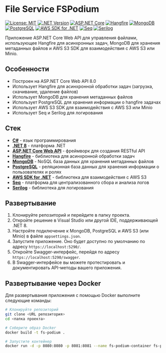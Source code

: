 
# File Service FSPodium

[![License: MIT](https://img.shields.io/badge/License-MIT-yellow.svg)](https://opensource.org/licenses/MIT)
[![.NET Version](https://img.shields.io/badge/.NET-v8-blue)](https://dotnet.microsoft.com/)
[![ASP.NET Core](https://img.shields.io/badge/ASP.NET%20Core-Web%20API-orange)](https://docs.microsoft.com/en-us/aspnet/core/web-api/?view=aspnetcore-8.0)
[![Hangfire](https://img.shields.io/badge/Hangfire-v1.8.0-green)](https://www.hangfire.io/)
[![MongoDB](https://img.shields.io/badge/MongoDB-v4.4-brightgreen)](https://www.mongodb.com/)
[![PostgreSQL](https://img.shields.io/badge/PostgreSQL-v14-yellow)](https://www.postgresql.org/)
[![AWS SDK for .NET](https://img.shields.io/badge/AWS%20SDK%20for%20.NET-v3.7.100-blue)](https://aws.amazon.com/sdk-for-net/)
[![Seq](https://img.shields.io/badge/Seq-v6.2.0-orange)](https://datalust.co/seq)
[![Serilog](https://img.shields.io/badge/Serilog-v2.12.0-green)](https://serilog.net/)

Приложение ASP.NET Core Web API для управления файлами, использующее Hangfire для асинхронных задач, MongoDB для хранения метаданных файлов и AWS S3 SDK для взаимодействия с AWS S3 или Minio.

## Особенности

- Построен на ASP.NET Core Web API 8.0
- Использует Hangfire для асинхронной обработки задач (загрузка, скачивание, удаление файлов)
- Использует MongoDB для хранения метаданных файлов
- Использует PostgreSQL для хранения информации о hangfire задачах
- Использует AWS S3 SDK для взаимодействия с AWS S3 или Minio
- Использует Seq и Serilog для логирования

## Стек

- **[C#](https://docs.microsoft.com/en-us/dotnet/csharp/)** - язык программирования
- **[.NET 8](https://dotnet.microsoft.com/)** - платформа .NET
- **[ASP.NET Core Web API](https://docs.microsoft.com/en-us/aspnet/core/web-api/?view=aspnetcore-8.0)** - фреймворк для создания RESTful API
- **[Hangfire](https://www.hangfire.io/)** - библиотека для асинхронной обработки задач
- **[MongoDB](https://www.mongodb.com/)** - NoSQL база данных для хранения метаданных файлов
- **[PostgreSQL](https://www.postgresql.org/)** - реляционная база данных для хранения информации о пользователях и ролях
- **[AWS SDK for .NET](https://aws.amazon.com/sdk-for-net/)** - библиотека для взаимодействия с AWS S3
- **[Seq](https://datalust.co/seq)** - платформа для централизованного сбора и анализа логов
- **[Serilog](https://serilog.net/)** - библиотека для логирования

## Развертывание

1. Клонируйте репозиторий и перейдите в папку проекта.
2. Откройте решение в Visual Studio или другой IDE, поддерживающей .NET 8.
3. Настройте подключение к MongoDB, PostgreSQL и AWS S3 (или Minio) в файле `appsettings.json`.
4. Запустите приложение. Оно будет доступно по умолчанию по адресу `https://localhost:5290/`.
5. Откройте Swagger-интерфейс, перейдя по адресу `https://localhost:5290/swagger`.
6. В Swagger-интерфейсе вы можете протестировать и документировать API-методы вашего приложения.

## Развертывание через Docker

Для развертывания приложения с помощью Docker выполните следующие команды:

```bash
# Клонируйте репозиторий
git clone <URL репозитория>
cd <папка проекта>

# Соберите образ Docker
docker build -t fs-podium .

# Запустите контейнер
docker run -d -p 8080:8080 -p 8081:8081 --name fs-podium-container fs-podium
```
